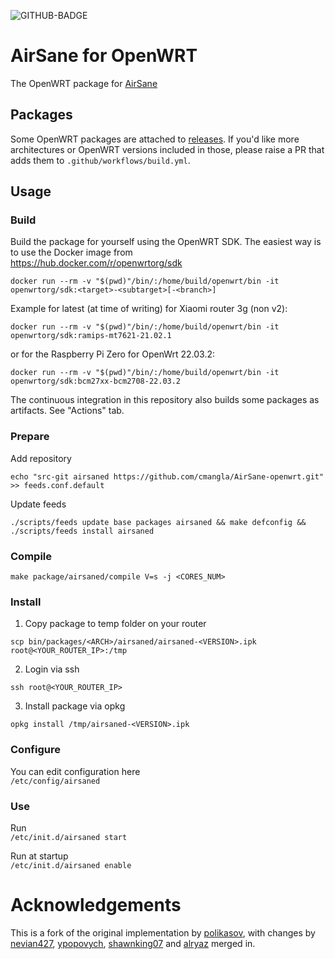 ![GITHUB-BADGE](https://github.com/cmangla/AirSane-openwrt/actions/workflows/build.yml/badge.svg)
# AirSane for OpenWRT
The OpenWRT package for [AirSane](https://github.com/SimulPiscator/AirSane)

## Packages
Some OpenWRT packages are attached to [releases](https://github.com/cmangla/AirSane-openwrt/releases).
If you'd like more architectures or OpenWRT versions included in those, please raise a PR that adds them
to `.github/workflows/build.yml`.

## Usage
### Build
Build the package for yourself using the OpenWRT SDK. The easiest way is to use the Docker image from\
https://hub.docker.com/r/openwrtorg/sdk
```
docker run --rm -v "$(pwd)"/bin/:/home/build/openwrt/bin -it openwrtorg/sdk:<target>-<subtarget>[-<branch>]
```

Example for latest (at time of writing) for Xiaomi router 3g (non v2):
```
docker run --rm -v "$(pwd)"/bin/:/home/build/openwrt/bin -it openwrtorg/sdk:ramips-mt7621-21.02.1
```
or for the Raspberry Pi Zero for OpenWrt 22.03.2:
```
docker run --rm -v "$(pwd)"/bin/:/home/build/openwrt/bin -it openwrtorg/sdk:bcm27xx-bcm2708-22.03.2
```

The continuous integration in this repository also builds some packages as artifacts. See "Actions" tab.
### Prepare
Add repository
```
echo "src-git airsaned https://github.com/cmangla/AirSane-openwrt.git" >> feeds.conf.default
```

Update feeds
```
./scripts/feeds update base packages airsaned && make defconfig && ./scripts/feeds install airsaned
```
### Compile
```
make package/airsaned/compile V=s -j <CORES_NUM>
```

### Install
1) Copy package to temp folder on your router
```
scp bin/packages/<ARCH>/airsaned/airsaned-<VERSION>.ipk root@<YOUR_ROUTER_IP>:/tmp
```
2) Login via ssh
```
ssh root@<YOUR_ROUTER_IP>
```
3) Install package via opkg
```
opkg install /tmp/airsaned-<VERSION>.ipk
```

### Configure
You can edit configuration here\
```/etc/config/airsaned```

### Use
Run\
```/etc/init.d/airsaned start```

Run at startup\
```/etc/init.d/airsaned enable```

# Acknowledgements
This is a fork of the original implementation by
[polikasov](https://github.com/polikasov/AirSane-openwrt),
with changes by
[nevian427](https://github.com/nevian427/AirSane-openwrt),
[ypopovych](https://github.com/ypopovych/AirSane-openwrt),
[shawnking07](https://github.com/shawnking07/AirSane-openwrt)
and
[alryaz](https://github.com/alryaz)
merged in.
